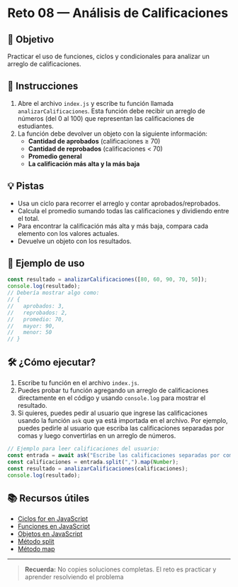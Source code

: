 # Reto 08 — Análisis de Calificaciones

## 🎯 Objetivo

Practicar el uso de funciones, ciclos y condicionales para analizar un arreglo de calificaciones.

## 📝 Instrucciones

1. Abre el archivo `index.js` y escribe tu función llamada `analizarCalificaciones`. Esta función debe recibir un arreglo de números (del 0 al 100) que representan las calificaciones de estudiantes.
2. La función debe devolver un objeto con la siguiente información:
   - **Cantidad de aprobados** (calificaciones ≥ 70)
   - **Cantidad de reprobados** (calificaciones < 70)
   - **Promedio general**
   - **La calificación más alta y la más baja**

## 💡 Pistas

- Usa un ciclo para recorrer el arreglo y contar aprobados/reprobados.
- Calcula el promedio sumando todas las calificaciones y dividiendo entre el total.
- Para encontrar la calificación más alta y más baja, compara cada elemento con los valores actuales.
- Devuelve un objeto con los resultados.

## 🚦 Ejemplo de uso

```js
const resultado = analizarCalificaciones([80, 60, 90, 70, 50]);
console.log(resultado);
// Debería mostrar algo como:
// {
//   aprobados: 3,
//   reprobados: 2,
//   promedio: 70,
//   mayor: 90,
//   menor: 50
// }
```

## 🛠️ ¿Cómo ejecutar?

1. Escribe tu función en el archivo `index.js`.
2. Puedes probar tu función agregando un arreglo de calificaciones directamente en el código y usando `console.log` para mostrar el resultado.
3. Si quieres, puedes pedir al usuario que ingrese las calificaciones usando la función `ask` que ya está importada en el archivo. Por ejemplo, puedes pedirle al usuario que escriba las calificaciones separadas por comas y luego convertirlas en un arreglo de números.

```js
// Ejemplo para leer calificaciones del usuario:
const entrada = await ask("Escribe las calificaciones separadas por coma:");
const calificaciones = entrada.split(",").map(Number);
const resultado = analizarCalificaciones(calificaciones);
console.log(resultado);
```

## 📚 Recursos útiles

- [Ciclos for en JavaScript](https://developer.mozilla.org/es/docs/Web/JavaScript/Guide/Loops_and_iteration)
- [Funciones en JavaScript](https://developer.mozilla.org/es/docs/Web/JavaScript/Guide/Functions)
- [Objetos en JavaScript](https://developer.mozilla.org/es/docs/Web/JavaScript/Guide/Working_with_Objects)
- [Método split](https://developer.mozilla.org/es/docs/Web/JavaScript/Reference/Global_Objects/String/split)
- [Método map](https://developer.mozilla.org/es/docs/Web/JavaScript/Reference/Global_Objects/Array/map)

---

> **Recuerda:** No copies soluciones completas. El reto es practicar y aprender resolviendo el problema
